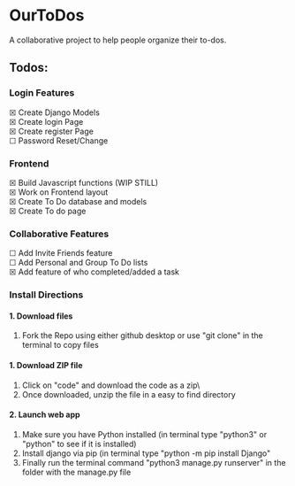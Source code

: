# OurToDos

A collaborative project to help people organize their to-dos.

## Todos:

### Login Features

☒ Create Django Models\
☒ Create login Page\
☒ Create register Page\
☐ Password Reset/Change
 
### Frontend

☒ Build Javascript functions (WIP STILL)\
☒ Work on Frontend layout\
☒ Create To Do database and models\
☒ Create To do page

### Collaborative Features

☐ Add Invite Friends feature\
☐ Add Personal and Group To Do lists\
☒ Add feature of who completed/added a task

### Install Directions

#### 1. Download files

1. Fork the Repo using either github desktop or use "git clone" in the terminal to copy files

#### 1. Download ZIP file

1. Click on "code" and download the code as a zip\
2. Once downloaded, unzip the file in a easy to find directory

#### 2. Launch web app

1. Make sure you have Python installed (in terminal type "python3" or "python" to see if it is installed)
2. Install django via pip (in terminal type "python -m pip install Django"
3. Finally run the terminal command "python3 manage.py runserver" in the folder with the manage.py file



